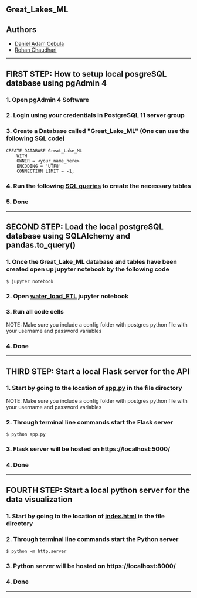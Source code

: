 ## Great_Lakes_ML

## Authors

- [Daniel Adam Cebula](https://github.com/cebulada)
- [Rohan Chaudhari](https://github.com/focusrohan)
___

## FIRST STEP:  How to setup local posgreSQL database using pgAdmin 4

### 1. Open pgAdmin 4 Software
### 2. Login using your credentials in PostgreSQL 11 server group
### 3. Create a Database called "Great_Lake_ML" (One can use the following SQL code)
```
CREATE DATABASE Great_Lake_ML
    WITH 
    OWNER = <your_name_here>
    ENCODING = 'UTF8'
    CONNECTION LIMIT = -1;
```
### 4. Run the following [SQL queries](./PostgreSQL_Database/schema.sql) to create the necessary tables
### 5. Done
___

## SECOND STEP:  Load the local postgreSQL database using SQLAlchemy and pandas.to_query()

### 1. Once the Great_Lake_ML database and tables have been created open up jupyter notebook by the following code
```
$ jupyter notebook
```
### 2. Open [water_load_ETL](./Jupyter_Notebooks/water_load_ETL.ipynb) jupyter notebook
### 3. Run all code cells
NOTE: Make sure you include a config folder with postgres python file with your username and password variables
### 4. Done
___

## THIRD STEP:  Start a local Flask server for the API

### 1. Start by going to the location of [app.py](./Flask_Server/app.py) in the file directory
NOTE: Make sure you include a config folder with postgres python file with your username and password variables
### 2. Through terminal line commands start the Flask server
```
$ python app.py
```
### 3. Flask server will be hosted on https://localhost:5000/
### 4. Done
___

## FOURTH STEP:  Start a local python server for the data visualization

### 1. Start by going to the location of [index.html](./Website/index.html) in the file directory
### 2. Through terminal line commands start the Python server
```
$ python -m http.server
```
### 3. Python server will be hosted on https://localhost:8000/
### 4. Done
___